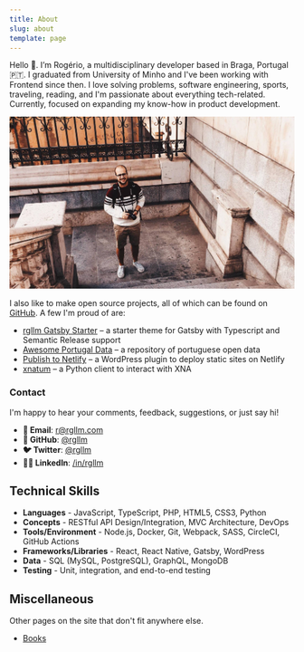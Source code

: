 ```yaml
---
title: About
slug: about
template: page
---
```


Hello 👋. I’m Rogério, a multidisciplinary developer based in Braga, Portugal 🇵🇹. I graduated from University of Minho and I've been working with Frontend since then. I love solving problems, software engineering, sports, traveling, reading, and I'm passionate about everything tech-related. Currently, focused on expanding my know-how in product development.

![Me](../images/rogerio-full.jpg)

I also like to make open source projects, all of which can be found on [GitHub](https://github.com/rgllm/). A few I'm proud of are:

- [rgllm Gatsby Starter](https://github.com/rgllm/rgllm-gatsby-starter) – a starter theme for Gatsby with Typescript and Semantic Release support
- [Awesome Portugal Data](https://github.com/rgllm/awesome-portugal-data/) – a repository of portuguese open data
- [Publish to Netlify](https://wordpress.org/plugins/publish-to-netlify/) – a WordPress plugin to deploy static sites on Netlify
- [xnatum](https://pypi.org/project/xnatum/) – a Python client to interact with XNA

### Contact

I'm happy to hear your comments, feedback, suggestions, or just say hi!

- **📧 Email**: [r@rgllm.com](mailto:r[AT]rgllm[DOT]com)
- **🐙 GitHub**: [@rgllm](https://github.com/rgllm/)
- **🐦 Twitter**: [@rgllm](https://twitter.com/rgllm/)
- **🧑‍💼 LinkedIn**: [/in/rgllm](https://linkedin.com/in/rgllm/)

## Technical Skills

- **Languages** - JavaScript, TypeScript, PHP, HTML5, CSS3, Python
- **Concepts** - RESTful API Design/Integration, MVC Architecture, DevOps
- **Tools/Environment** - Node.js, Docker, Git, Webpack, SASS, CircleCI, GitHub Actions
- **Frameworks/Libraries** - React, React Native, Gatsby, WordPress
- **Data** - SQL (MySQL, PostgreSQL), GraphQL, MongoDB
- **Testing** - Unit, integration, and end-to-end testing

## Miscellaneous

Other pages on the site that don't fit anywhere else.

- [Books](https://rgllm.com/books/)
